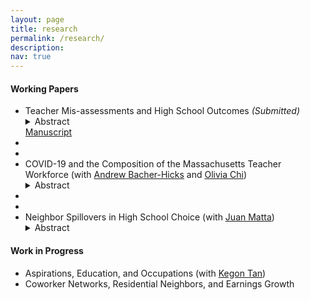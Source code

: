 ```yaml
---
layout: page
title: research
permalink: /research/
description: 
nav: true
---
```


#### Working Papers
<ul>
<li> Teacher Mis-assessments and High School Outcomes <em> (Submitted) </em> </li> 
<details>
<summary>Abstract</summary>

AAA
  	
</details>
<a href="{{ site.baseurl }}/assets/pdf/Manuscript.pdf" target="_blank">Manuscript</a>

<li> <li>

<li> COVID-19 and the Composition of the Massachusetts Teacher Workforce (with <a href="https://www.andrewbacherhicks.com/home" target="_blank">Andrew Bacher-Hicks</a> and <a href="https://www.oliviachi.com" target="_blank">Olivia Chi</a>)</li>
<details>
<summary>Abstract</summary>

The unprecedented challenges of teaching during COVID-19 prompted fears of a mass exodus from the profession. We examine the extent to which these fears were realized using administrative records of Massachusetts teachers between 2015-16 and 2021-22. Relative to pre-pandemic levels, average turnover rates were similar going into the fall of 2020 but increased by 17 percent (from 15.0 to 17.5) going into the fall of 2021. The fall 2021 increases were particularly high among newly hired teachers (31 percent increase), but were lower among Black and Hispanic/Latinx teachers (5 percent increases among both groups). Gaps in turnover rates between schools serving higher and lower concentrations of economically disadvantaged students narrowed during the first 18 months of the pandemic. The same holds true for gaps in turnover between schools serving higher and lower shares of Black and Hispanic/Latinx students. Together, these findings highlight important differences in teachers’ responses to the pandemic across subgroups, as well as the need to improve early-career retention to ensure long-term stability within the teacher workforce.
  	
</details>

<li> <li>

<li> Neighbor Spillovers in High School Choice (with <a href="https://jjmatta.github.io" target="_blank">Juan Matta</a>)</li>
<details>
<summary>Abstract</summary>

This paper studies neighbor spillovers in high school choices. We exploit the implementation of a centralized school admission system in Chile to identify the effect of close neighbors on application and enrollment decisions. We find that, on average, a close neighbor attending a school increases by around one percentage point the probability of ranking this school in the first preference in the next admission process and the probability of attending this school in 9th grade. These estimates represent an increase of 6% and 8% relative to the baseline levels. These effects concentrate on families with lower education, college expectations, and academic achievement, measured by previous scores in national standardized tests. Our findings suggest that policies aimed at increasing information to parents could produce significant spillover effects.
  	
</details>
</ul>


#### Work in Progress
<ul>
<li> Aspirations, Education, and Occupations (with <a href="https://sites.google.com/site/kegontantk/" target="_blank">Kegon Tan</a>) </li> 

<li> Coworker Networks, Residential Neighbors, and Earnings Growth </li>
</ul>





